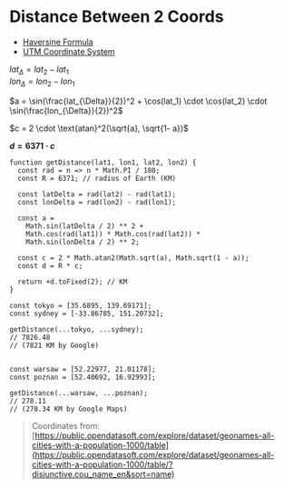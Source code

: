 # Distance Between 2 Coords

* [Haversine Formula](https://en.wikipedia.org/wiki/Haversine_formula)
* [UTM Coordinate System](https://en.wikipedia.org/wiki/Universal_Transverse_Mercator_coordinate_system)

$lat_{\Delta} = lat_2 - lat_1$  
$lon_{\Delta} = lon_2 - lon_1$  
  
$a = \sin(\frac{lat_{\Delta}}{2})^2 +  \cos(lat_1) \cdot \cos(lat_2) \cdot \sin(\frac{lon_{\Delta}}{2})^2$  
  
$c = 2 \cdot \text{atan}^2(\sqrt{a}, \sqrt{1- a})$  
  
**$d = 6371 \cdot c$**

```
function getDistance(lat1, lon1, lat2, lon2) {
  const rad = n => n * Math.PI / 180;
  const R = 6371; // radius of Earth (KM)

  const latDelta = rad(lat2) - rad(lat1);
  const lonDelta = rad(lon2) - rad(lon1);

  const a =
    Math.sin(latDelta / 2) ** 2 +
    Math.cos(rad(lat1)) * Math.cos(rad(lat2)) *
    Math.sin(lonDelta / 2) ** 2;

  const c = 2 * Math.atan2(Math.sqrt(a), Math.sqrt(1 - a));
  const d = R * c;

  return +d.toFixed(2); // KM
}
```

```
const tokyo = [35.6895, 139.69171];
const sydney = [-33.86785, 151.20732];

getDistance(...tokyo, ...sydney);
// 7826.48
// (7821 KM by Google)


const warsaw = [52.22977, 21.01178];
const poznan = [52.40692, 16.92993];

getDistance(...warsaw, ...poznan);
// 278.11
// (278.34 KM by Google Maps)
```

> Coordinates from:
> [https://public.opendatasoft.com/explore/dataset/geonames-all-cities-with-a-population-1000/table](https://public.opendatasoft.com/explore/dataset/geonames-all-cities-with-a-population-1000/table/?disjunctive.cou_name_en&sort=name)